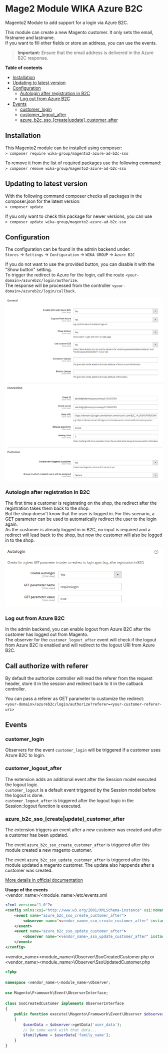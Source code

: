 # Mage2 Module WIKA Azure B2C

Magento2 Module to add support for a login via Azure B2C.

This module can create a new Magento customer. It only sets the email, firstname and lastname.  
If you want to fill other fields or store an address, you can use the events.

> **Important:** Ensure that the email address is delivered in the Azure B2C response.

**Table of contents**
- [Installation](#installation)
- [Updating to latest version](#updating-to-latest-version)
- [Configuration](#configuration)
  - [Autologin after registration in B2C](#autologin-after-registration-in-b2c)
  - [Log out from Azure B2C](#log-out-from-azure-b2c)
- [Events](#events)
  - [customer_login](#customer_login)
  - [customer_logout_after](#customer_logout_after)
  - [azure_b2c_sso_[create|update]_customer_after](#azure_b2c_sso_createupdate_customer_after)

## Installation
This Magento2 module can be installed using composer:  
`> composer require wika-group/magento2-azure-ad-b2c-sso`

To remove it from the list of required packages use the following command:  
`> composer remove wika-group/magento2-azure-ad-b2c-sso`

## Updating to latest version
With the following command composer checks all packages in the composer.json for the latest version:  
`> composer update`

If you only want to check this package for newer versions, you can use  
`> composer update wika-group/magento2-azure-ad-b2c-sso`

## Configuration
The configuration can be found in the admin backend under:  
`Stores` -> `Settings` -> `Configuration` -> `WIKA GROUP` -> `Azure B2C`

If you do not want to use the provided button, you can disable it with the "Show button" setting.  
To trigger the redirect to Azure for the login, call the route `<your-domain>/azureb2c/login/authorize`.  
The response will be processed from the controller `<your-domain>/azureb2c/login/callback`.

![image](doc/Settings.png)

### Autologin after registration in B2C
The first time a customer is registrating on the shop, the redirect after the registration takes them back to the shop.  
But the shop doesn't know that the user is logged in.
For this scenario, a GET parameter can be used to automatically redirect the user to the login again.  
As the customer is already logged in in B2C, no input is required and a redirect will lead back to the shop, but now the customer will also be logged in to the shop.

![image](doc/AutologinSettings.png)

### Log out from Azure B2C
In the admin backend, you can enable logout from Azure B2C after the customer has logged out from Magento.  
The observer for the `customer_logout_after` event will check if the logout from Azure B2C is enabled and will redirect to the logout URI from Azure B2C.

## Call authorize with referer
By default the authorize controller will read the referer from the request header, store it in the session and redirect back to it in the callback controller.

You can pass a referer as GET parameter to customize the redirect:  
`<your-domain>/azureb2c/login/authorize?referer=<your-customer-referer-uri>`

## Events

### customer_login
Observers for the event `customer_login` will be triggered if a customer uses Azure B2C to login.

### customer_logout_after
The extension adds an additional event after the Session model executed the logout logic.  
`customer_logout` is a default event triggered by the Session model before the logout is done.  
`customer_logout_after` is triggered after the logout logic in the Session::logout function is executed.

### azure_b2c_sso_[create|update]_customer_after
The extension triggers an event after a new customer was created and after a customer has been updated.

The event `azure_b2c_sso_create_customer_after` is triggered after this module created a new magento customer.

The event `azure_b2c_sso_update_customer_after` is triggered after this module updated a magento customer. The update also happends after a customer was created.

[More details in official documentation](https://developer.adobe.com/commerce/php/development/components/events-and-observers/)

**Usage of the events**  
<vendor_name>/<module_name>/etc/events.xml
```xml
<?xml version="1.0"?>
<config xmlns:xsi="http://www.w3.org/2001/XMLSchema-instance" xsi:noNamespaceSchemaLocation="urn:magento:framework:Event/etc/events.xsd">
    <event name="azure_b2c_sso_create_customer_after">
        <observer name="<vendor_name>_sso_create_customer_after" instance="<vendor_name>\<module_name>\Observer\SsoCreatedCustomer"/>
    </event>
    <event name="azure_b2c_sso_update_customer_after">
        <observer name="<vendor_name>_sso_update_customer_after" instance="<vendor_name>\<module_name>\Observer\SsoUpdatedCustomer"/>
    </event>
</config>
```

<vendor_name>\<module_name>\Observer\SsoCreatedCustomer.php or <vendor_name>\<module_name>\Observer\SsoUpdatedCustomer.php
```php
<?php

namespace <vendor_name>\<module_name>\Observer;

use Magento\Framework\Event\ObserverInterface;

class SsoCreatedCustomer implements ObserverInterface
{
    public function execute(\Magento\Framework\Event\Observer $observer)
    {
        $userData = $observer->getData('user_data');
        // Do some work with that data...
        $familyName = $userData['family_name'];
    }
}
```
